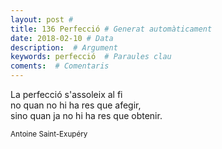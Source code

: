 ```yaml
---
layout: post #
title: 136 Perfecció # Generat automàticament
date: 2018-02-10 # Data
description:  # Argument
keywords: perfecció  # Paraules clau
coments:  # Comentaris
---
```


La perfecció s'assoleix al fi <br />
no quan no hi ha res que afegir, <br />
sino quan ja no hi ha res que obtenir. <br />

<small>Antoine Saint-Exupéry</small>
